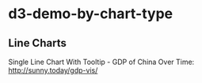 # d3-demo-by-chart-type

## Line Charts
Single Line Chart With Tooltip - GDP of China Over Time: http://sunny.today/gdp-vis/
